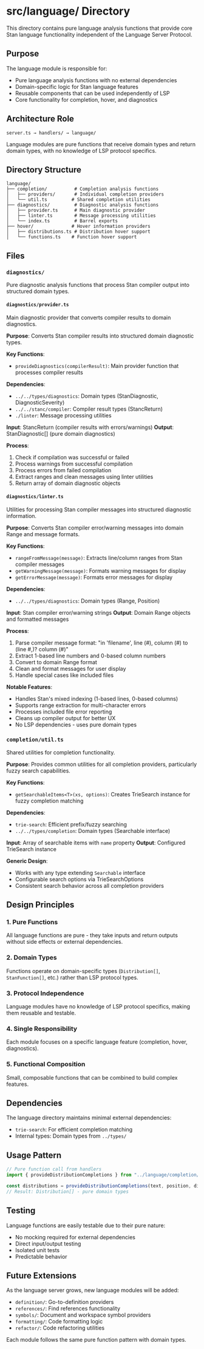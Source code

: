 # src/language/ Directory

This directory contains pure language analysis functions that provide core Stan language functionality independent of the Language Server Protocol.

## Purpose

The language module is responsible for:
- Pure language analysis functions with no external dependencies
- Domain-specific logic for Stan language features
- Reusable components that can be used independently of LSP
- Core functionality for completion, hover, and diagnostics

## Architecture Role

```
server.ts → handlers/ → language/
```

Language modules are pure functions that receive domain types and return domain types, with no knowledge of LSP protocol specifics.

## Directory Structure

```
language/
├── completion/          # Completion analysis functions
│   ├── providers/       # Individual completion providers
│   └── util.ts         # Shared completion utilities
├── diagnostics/         # Diagnostic analysis functions
│   ├── provider.ts      # Main diagnostic provider
│   ├── linter.ts        # Message processing utilities
│   └── index.ts         # Barrel exports
├── hover/              # Hover information providers
│   ├── distributions.ts # Distribution hover support
│   └── functions.ts    # Function hover support
```

## Files

### `diagnostics/`
Pure diagnostic analysis functions that process Stan compiler output into structured domain types.

#### `diagnostics/provider.ts`
Main diagnostic provider that converts compiler results to domain diagnostics.

**Purpose**: Converts Stan compiler results into structured domain diagnostic types.

**Key Functions**:
- `provideDiagnostics(compilerResult)`: Main provider function that processes compiler results

**Dependencies**:
- `../../types/diagnostics`: Domain types (StanDiagnostic, DiagnosticSeverity)
- `../../stanc/compiler`: Compiler result types (StancReturn)
- `./linter`: Message processing utilities

**Input**: StancReturn (compiler results with errors/warnings)
**Output**: StanDiagnostic[] (pure domain diagnostics)

**Process**:
1. Check if compilation was successful or failed
2. Process warnings from successful compilation
3. Process errors from failed compilation  
4. Extract ranges and clean messages using linter utilities
5. Return array of domain diagnostic objects

#### `diagnostics/linter.ts`
Utilities for processing Stan compiler messages into structured diagnostic information.

**Purpose**: Converts Stan compiler error/warning messages into domain Range and message formats.

**Key Functions**:
- `rangeFromMessage(message)`: Extracts line/column ranges from Stan compiler messages
- `getWarningMessage(message)`: Formats warning messages for display
- `getErrorMessage(message)`: Formats error messages for display

**Dependencies**:
- `../../types/diagnostics`: Domain types (Range, Position)

**Input**: Stan compiler error/warning strings
**Output**: Domain Range objects and formatted messages

**Process**:
1. Parse compiler message format: "in 'filename', line (#), column (#) to (line #,)? column (#)"
2. Extract 1-based line numbers and 0-based column numbers
3. Convert to domain Range format
4. Clean and format messages for user display
5. Handle special cases like included files

**Notable Features**:
- Handles Stan's mixed indexing (1-based lines, 0-based columns)
- Supports range extraction for multi-character errors
- Processes included file error reporting
- Cleans up compiler output for better UX
- No LSP dependencies - uses pure domain types

### `completion/util.ts`
Shared utilities for completion functionality.

**Purpose**: Provides common utilities for all completion providers, particularly fuzzy search capabilities.

**Key Functions**:
- `getSearchableItems<T>(xs, options)`: Creates TrieSearch instance for fuzzy completion matching

**Dependencies**:
- `trie-search`: Efficient prefix/fuzzy searching
- `../../types/completion`: Domain types (Searchable interface)

**Input**: Array of searchable items with `name` property
**Output**: Configured TrieSearch instance

**Generic Design**: 
- Works with any type extending `Searchable` interface
- Configurable search options via TrieSearchOptions
- Consistent search behavior across all completion providers

## Design Principles

### 1. Pure Functions
All language functions are pure - they take inputs and return outputs without side effects or external dependencies.

### 2. Domain Types
Functions operate on domain-specific types (`Distribution[]`, `StanFunction[]`, etc.) rather than LSP protocol types.

### 3. Protocol Independence
Language modules have no knowledge of LSP protocol specifics, making them reusable and testable.

### 4. Single Responsibility
Each module focuses on a specific language feature (completion, hover, diagnostics).

### 5. Functional Composition
Small, composable functions that can be combined to build complex features.

## Dependencies

The language directory maintains minimal external dependencies:
- `trie-search`: For efficient completion matching
- Internal types: Domain types from `../types/`

## Usage Pattern

```typescript
// Pure function call from handlers
import { provideDistributionCompletions } from "../language/completion/providers/distributions";

const distributions = provideDistributionCompletions(text, position, distributionNames);
// Result: Distribution[] - pure domain types
```

## Testing

Language functions are easily testable due to their pure nature:
- No mocking required for external dependencies
- Direct input/output testing
- Isolated unit tests
- Predictable behavior

## Future Extensions

As the language server grows, new language modules will be added:
- `definition/`: Go-to-definition providers
- `references/`: Find references functionality  
- `symbols/`: Document and workspace symbol providers
- `formatting/`: Code formatting logic
- `refactor/`: Code refactoring utilities

Each module follows the same pure function pattern with domain types.